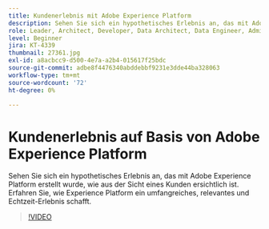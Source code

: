 ```yaml
---
title: Kundenerlebnis mit Adobe Experience Platform
description: Sehen Sie sich ein hypothetisches Erlebnis an, das mit Adobe Experience Platform erstellt wurde, wie aus der Sicht eines Kunden ersichtlich ist. Erfahren Sie, wie Experience Platform ein umfangreiches, relevantes und Echtzeit-Erlebnis schafft.
role: Leader, Architect, Developer, Data Architect, Data Engineer, Admin, User
level: Beginner
jira: KT-4339
thumbnail: 27361.jpg
exl-id: a8acbcc9-d500-4e7a-a2b4-015617f25bdc
source-git-commit: adbe8f4476340abddebbf9231e3dde44ba328063
workflow-type: tm+mt
source-wordcount: '72'
ht-degree: 0%

---
```


# Kundenerlebnis auf Basis von Adobe Experience Platform

Sehen Sie sich ein hypothetisches Erlebnis an, das mit Adobe Experience Platform erstellt wurde, wie aus der Sicht eines Kunden ersichtlich ist. Erfahren Sie, wie Experience Platform ein umfangreiches, relevantes und Echtzeit-Erlebnis schafft.

>[!VIDEO](https://video.tv.adobe.com/v/27361?quality=12&learn=on)

